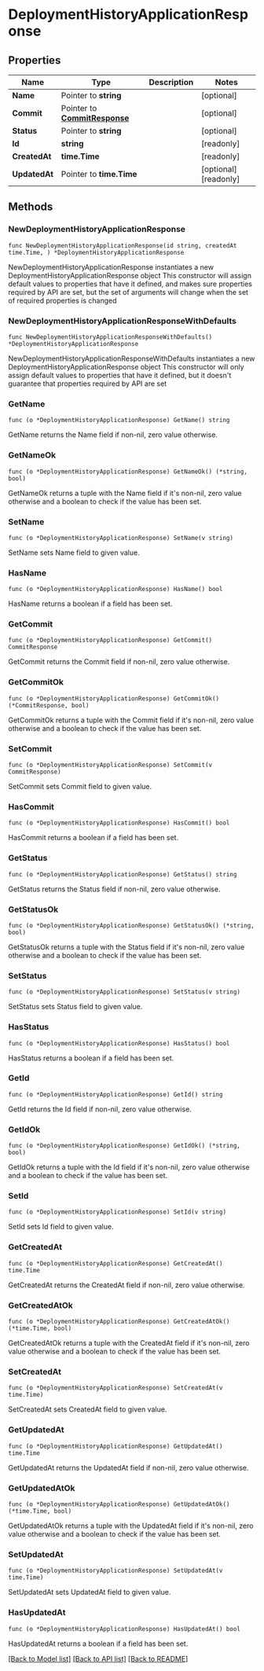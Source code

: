 # DeploymentHistoryApplicationResponse

## Properties

Name | Type | Description | Notes
------------ | ------------- | ------------- | -------------
**Name** | Pointer to **string** |  | [optional] 
**Commit** | Pointer to [**CommitResponse**](CommitResponse.md) |  | [optional] 
**Status** | Pointer to **string** |  | [optional] 
**Id** | **string** |  | [readonly] 
**CreatedAt** | **time.Time** |  | [readonly] 
**UpdatedAt** | Pointer to **time.Time** |  | [optional] [readonly] 

## Methods

### NewDeploymentHistoryApplicationResponse

`func NewDeploymentHistoryApplicationResponse(id string, createdAt time.Time, ) *DeploymentHistoryApplicationResponse`

NewDeploymentHistoryApplicationResponse instantiates a new DeploymentHistoryApplicationResponse object
This constructor will assign default values to properties that have it defined,
and makes sure properties required by API are set, but the set of arguments
will change when the set of required properties is changed

### NewDeploymentHistoryApplicationResponseWithDefaults

`func NewDeploymentHistoryApplicationResponseWithDefaults() *DeploymentHistoryApplicationResponse`

NewDeploymentHistoryApplicationResponseWithDefaults instantiates a new DeploymentHistoryApplicationResponse object
This constructor will only assign default values to properties that have it defined,
but it doesn't guarantee that properties required by API are set

### GetName

`func (o *DeploymentHistoryApplicationResponse) GetName() string`

GetName returns the Name field if non-nil, zero value otherwise.

### GetNameOk

`func (o *DeploymentHistoryApplicationResponse) GetNameOk() (*string, bool)`

GetNameOk returns a tuple with the Name field if it's non-nil, zero value otherwise
and a boolean to check if the value has been set.

### SetName

`func (o *DeploymentHistoryApplicationResponse) SetName(v string)`

SetName sets Name field to given value.

### HasName

`func (o *DeploymentHistoryApplicationResponse) HasName() bool`

HasName returns a boolean if a field has been set.

### GetCommit

`func (o *DeploymentHistoryApplicationResponse) GetCommit() CommitResponse`

GetCommit returns the Commit field if non-nil, zero value otherwise.

### GetCommitOk

`func (o *DeploymentHistoryApplicationResponse) GetCommitOk() (*CommitResponse, bool)`

GetCommitOk returns a tuple with the Commit field if it's non-nil, zero value otherwise
and a boolean to check if the value has been set.

### SetCommit

`func (o *DeploymentHistoryApplicationResponse) SetCommit(v CommitResponse)`

SetCommit sets Commit field to given value.

### HasCommit

`func (o *DeploymentHistoryApplicationResponse) HasCommit() bool`

HasCommit returns a boolean if a field has been set.

### GetStatus

`func (o *DeploymentHistoryApplicationResponse) GetStatus() string`

GetStatus returns the Status field if non-nil, zero value otherwise.

### GetStatusOk

`func (o *DeploymentHistoryApplicationResponse) GetStatusOk() (*string, bool)`

GetStatusOk returns a tuple with the Status field if it's non-nil, zero value otherwise
and a boolean to check if the value has been set.

### SetStatus

`func (o *DeploymentHistoryApplicationResponse) SetStatus(v string)`

SetStatus sets Status field to given value.

### HasStatus

`func (o *DeploymentHistoryApplicationResponse) HasStatus() bool`

HasStatus returns a boolean if a field has been set.

### GetId

`func (o *DeploymentHistoryApplicationResponse) GetId() string`

GetId returns the Id field if non-nil, zero value otherwise.

### GetIdOk

`func (o *DeploymentHistoryApplicationResponse) GetIdOk() (*string, bool)`

GetIdOk returns a tuple with the Id field if it's non-nil, zero value otherwise
and a boolean to check if the value has been set.

### SetId

`func (o *DeploymentHistoryApplicationResponse) SetId(v string)`

SetId sets Id field to given value.


### GetCreatedAt

`func (o *DeploymentHistoryApplicationResponse) GetCreatedAt() time.Time`

GetCreatedAt returns the CreatedAt field if non-nil, zero value otherwise.

### GetCreatedAtOk

`func (o *DeploymentHistoryApplicationResponse) GetCreatedAtOk() (*time.Time, bool)`

GetCreatedAtOk returns a tuple with the CreatedAt field if it's non-nil, zero value otherwise
and a boolean to check if the value has been set.

### SetCreatedAt

`func (o *DeploymentHistoryApplicationResponse) SetCreatedAt(v time.Time)`

SetCreatedAt sets CreatedAt field to given value.


### GetUpdatedAt

`func (o *DeploymentHistoryApplicationResponse) GetUpdatedAt() time.Time`

GetUpdatedAt returns the UpdatedAt field if non-nil, zero value otherwise.

### GetUpdatedAtOk

`func (o *DeploymentHistoryApplicationResponse) GetUpdatedAtOk() (*time.Time, bool)`

GetUpdatedAtOk returns a tuple with the UpdatedAt field if it's non-nil, zero value otherwise
and a boolean to check if the value has been set.

### SetUpdatedAt

`func (o *DeploymentHistoryApplicationResponse) SetUpdatedAt(v time.Time)`

SetUpdatedAt sets UpdatedAt field to given value.

### HasUpdatedAt

`func (o *DeploymentHistoryApplicationResponse) HasUpdatedAt() bool`

HasUpdatedAt returns a boolean if a field has been set.


[[Back to Model list]](../README.md#documentation-for-models) [[Back to API list]](../README.md#documentation-for-api-endpoints) [[Back to README]](../README.md)


